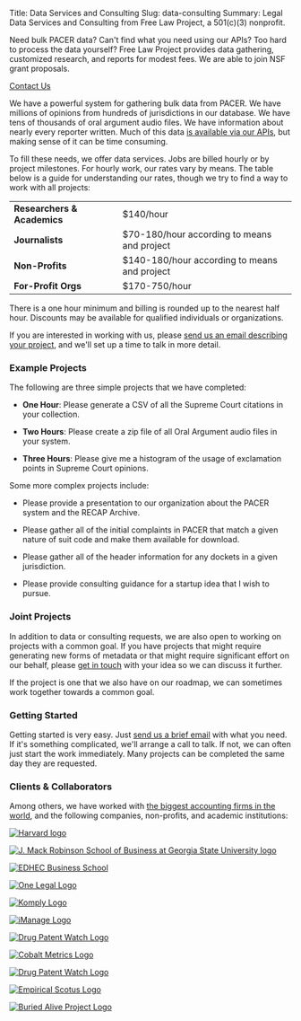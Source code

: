 Title: Data Services and Consulting
Slug: data-consulting
Summary: Legal Data Services and Consulting from Free Law Project, a 501(c)(3)
             nonprofit.


<div class="row">
    <div class="col-xs-12 col-sm-8 col-md-9">
        <p class="lead">Need bulk PACER data? Can't find what you need using our APIs? Too hard to process the data yourself? Free Law Project provides data gathering, customized research, and reports for modest fees. We are able to join NSF grant proposals.</p>
    </div>
    <div class="col-xs-12 col-sm-4 col-md-3">
        <span class="pull-right"><a href="{filename}/pages/contact.md" class="btn btn-lg btn-danger">Contact Us</a></span>
    </div>
</div>

We have a powerful system for gathering bulk data from PACER. We have millions of opinions from hundreds of jurisdictions in our database. We have tens of thousands of oral argument audio files. We have information about nearly every reporter written. Much of this data <a href="https://www.courtlistener.com/api/">is available via our APIs</a>, but making sense of it can be time consuming.

To fill these needs, we offer data services. Jobs are billed hourly or by project milestones. For hourly work, our rates vary by means. The table below is a guide for understanding our rates, though we try to find a way to work with all projects:

<table class="table table-condensed">
    <tbody>
    <tr>
        <td class="fit"><strong>Researchers &amp; Academics</strong></td>
        <td>$140/hour</td>
    </tr>
    <tr>
        <td class="fit"><strong>Journalists</strong></td>
        <td>$70-180/hour according to means and project</td>
    </tr>
    <tr>
        <td class="fit"><strong>Non-Profits</strong></td>
        <td>$140-180/hour according to means and project</td>
    </tr>
    <tr>
        <td class="fit"><strong>For-Profit Orgs</strong></td>
        <td>$170-750/hour</td>
    </tr>
    </tbody>
</table>

There is a one hour minimum and billing is rounded up to the nearest half hour. Discounts may be available for qualified individuals or organizations.

If you are interested in working with us, please [send us an email describing your project][c], and we'll set up a time to talk in more detail.


### Example Projects

The following are three simple projects that we have completed:

 - **One Hour**: Please generate a CSV of all the Supreme Court citations in your collection.

 - **Two Hours**: Please create a zip file of all Oral Argument audio files in your system.

 - **Three Hours**: Please give me a histogram of the usage of exclamation points in Supreme Court opinions.

Some more complex projects include:

 - Please provide a presentation to our organization about the PACER system and the RECAP Archive.
 
 - Please gather all of the initial complaints in PACER that match a given nature of suit code and make them available for download.
 
 - Please gather all of the header information for any dockets in a given jurisdiction.
 
 - Please provide consulting guidance for a startup idea that I wish to pursue. 


### Joint Projects

In addition to data or consulting requests, we are also open to working on projects with a common goal. If you have projects that might require generating new forms of metadata or that might require significant effort on our behalf, please [get in touch][c] with your idea so we can discuss it further. 

If the project is one that we also have on our roadmap, we can sometimes work together towards a common goal.


### Getting Started

Getting started is very easy. Just [send us a brief email][c] with what you need. If it's something complicated, we'll arrange a call to talk. If not, we can often just start the work immediately. Many projects can be completed the same day they are requested.


### Clients & Collaborators

<div class="row">
    <div class="col-xs-12">
        <p>Among others, we have worked with <a href="https://en.wikipedia.org/wiki/Big_Four_accounting_firms" rel="nofollow" target="_blank">the biggest accounting firms in the world</a>, and the following companies, non-profits, and academic institutions:</p>
    </div>
</div>
<div class="row vertical-align">
    <div class="col-xs-4">
        <p><a href="https://sociology.fas.harvard.edu/" rel="nofollow"
           target="_blank">
            <img src="{static}/images/services-logos/harvard-sociology-logo.png"
                 alt="Harvard logo"
                 class="img-responsive center-block">
        </a></p>
    </div>
    <div class="col-xs-4">
        <p><a href="{filename}/dol-grant.md" rel="nofollow"
           target="_blank">
            <img src="{static}/images/gsu.png"
                 alt="J. Mack Robinson School of Business at Georgia State University logo"
                 class="img-responsive center-block">
        </a></p>
    </div>
    <div class="col-xs-4">
        <p><a href="https://www.edhec.edu" rel="nofollow"
           target="_blank">
            <img src="{static}/images/services-logos/edhec.png"
                 alt="EDHEC Business School"
                 class="img-responsive center-block">
        </a></p>
    </div>
</div>
<div class="row v-offset-above-2 vertical-align">
    <div class="col-xs-4">
        <p><a href="https://www.onelegal.com/" rel="nofollow"
           target="_blank">
            <img src="{static}/images/services-logos/one-legal.png"
                 alt="One Legal Logo"
                 class="img-responsive center-block">
        </a></p>
    </div>
    <div class="col-xs-4">
        <p>
            <a href="https://komply.co" rel="nofollow"
               target="_blank">
                <img src="{static}/images/services-logos/komply.png"
                     alt="Komply Logo"
                     class="img-responsive center-block">
            </a>
        </p>
    </div>
    <div class="col-xs-4">
        <p>
            <a href="https://imanage.com" rel="nofollow"
               target="_blank">
                <img src="{static}/images/services-logos/imanage.svg"
                     alt="iManage Logo"
                     class="img-responsive center-block">
            </a>
        </p>
    </div>
</div>
<div class="row v-offset-above-2 vertical-align">
    <div class="col-xs-4">
        <p><a href="https://fdd.org/" rel="nofollow"
           target="_blank">
            <img src="{static}/images/services-logos/fdd.png"
                 alt="Drug Patent Watch Logo"
                 class="img-responsive center-block">
        </a></p>
    </div>
    <div class="col-xs-4">
        <p>
            <a href="https://cobaltmetrics.com/" rel="nofollow"
               target="_blank">
                <img src="{static}/images/services-logos/cobaltmetrics.png"
                     alt="Cobalt Metrics Logo"
                     class="img-responsive center-block">
            </a>
        </p>
    </div>
    <div class="col-xs-4">
        <p><a href="https://drugpatentwatch.com/" rel="nofollow"
           target="_blank">
            <img src="{static}/images/services-logos/drugpatentwatch.png"
                 alt="Drug Patent Watch Logo"
                 class="img-responsive center-block">
        </a></p>
    </div>
</div>
<div class="row v-offset-above-3 vertical-align">
    <div class="col-xs-6">
        <p><a href="https://empiricalscotus.com/" rel="nofollow"
           target="_blank">
            <img src="{static}/images/services-logos/empirical-scotus.png"
                 alt="Empirical Scotus Logo"
                 class="img-responsive center-block">
        </a></p>
    </div>
    <div class="col-xs-6">
        <p><a href="https://buriedaliveproject.org/" rel="nofollow"
           target="_blank">
            <img src="{static}/images/services-logos/buried-alive-project.png"
                 alt="Buried Alive Project Logo"
                 class="img-responsive center-block">
        </a></p>
    </div>
</div>

[c]: {filename}/pages/contact.md
